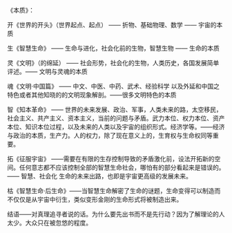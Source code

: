 《本质》：

开《世界的开头》（世界起点、起点） —— 折物、基础物理、数学 —— 宇宙的本质

生《智慧生命》 —— 生命与进化，社会化前的生物，智慧生物 —— 生命的本质

灵《文明》（的绵延） —— 社会形势，社会化的生物，人类历史，各国发展简单评述。—— 文明与灵魂的本质

魂《文明·中国篇》 —— 中文、中医、中药、武术、经验科学 以及外延和中国之特色或者其他知晓的的文明现象解剖。——很多文明特色的本质

智《知本革命》 —— 世界的未来发展、政治、军事，人类未来的路，太空移民，社会主义、共产主义、资本主义，当前的问题与矛盾。武力本位、权力本位、资产本位、知识本位过程，以及未来的人类以及宇宙的组织形式。经济学等。——经济与政治的本质，生产力。人的权力，除了现在意义上的，生育权与生命权同等重要。
 


拓《征服宇宙》 ——需要在有限的生存控制导致的矛盾激化前，设法开拓新的空间。任何意志都不应该控制全部的智慧生命社会，哪怕有的部分看起来是错误的。—— 智慧、社会化 生命的未来出路，也即是宇宙更高级的发展未来。

枯《智慧生命·后生命》——当智慧生命解密了生命的谜题，生命变得可以制造而不仅仅是从宇宙中衍生，类似变形金刚的生命形式将被制造出来。

结语——对真理追寻者说的话。为什么要先出书而不是先行动？因为了解理论的人太少。大众只在被忽悠的程度。